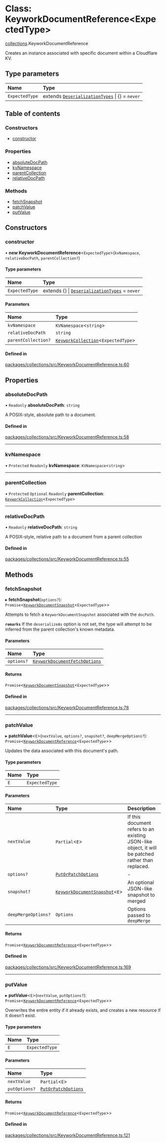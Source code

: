 # Class: KeyworkDocumentReference<ExpectedType\>

[collections](../modules/collections.md).KeyworkDocumentReference

Creates an instance associated with specific document within a Cloudflare KV.

## Type parameters

| Name | Type |
| :------ | :------ |
| `ExpectedType` | extends [`DeserializationTypes`](../modules/collections.md#deserializationtypes) \| {} = `never` |

## Table of contents

### Constructors

- [constructor](collections.KeyworkDocumentReference.md#constructor)

### Properties

- [absoluteDocPath](collections.KeyworkDocumentReference.md#absolutedocpath)
- [kvNamespace](collections.KeyworkDocumentReference.md#kvnamespace)
- [parentCollection](collections.KeyworkDocumentReference.md#parentcollection)
- [relativeDocPath](collections.KeyworkDocumentReference.md#relativedocpath)

### Methods

- [fetchSnapshot](collections.KeyworkDocumentReference.md#fetchsnapshot)
- [patchValue](collections.KeyworkDocumentReference.md#patchvalue)
- [putValue](collections.KeyworkDocumentReference.md#putvalue)

## Constructors

### constructor

• **new KeyworkDocumentReference**<`ExpectedType`\>(`kvNamespace`, `relativeDocPath`, `parentCollection?`)

#### Type parameters

| Name | Type |
| :------ | :------ |
| `ExpectedType` | extends {} \| [`DeserializationTypes`](../modules/collections.md#deserializationtypes) = `never` |

#### Parameters

| Name | Type |
| :------ | :------ |
| `kvNamespace` | `KVNamespace`<`string`\> |
| `relativeDocPath` | `string` |
| `parentCollection?` | [`KeyworkCollection`](collections.KeyworkCollection.md)<`ExpectedType`\> |

#### Defined in

[packages/collections/src/KeyworkDocumentReference.ts:60](https://github.com/nirrius/keywork/blob/361509a/packages/collections/src/KeyworkDocumentReference.ts#L60)

## Properties

### absoluteDocPath

• `Readonly` **absoluteDocPath**: `string`

A POSIX-style, absolute path to a document.

#### Defined in

[packages/collections/src/KeyworkDocumentReference.ts:58](https://github.com/nirrius/keywork/blob/361509a/packages/collections/src/KeyworkDocumentReference.ts#L58)

___

### kvNamespace

• `Protected` `Readonly` **kvNamespace**: `KVNamespace`<`string`\>

___

### parentCollection

• `Protected` `Optional` `Readonly` **parentCollection**: [`KeyworkCollection`](collections.KeyworkCollection.md)<`ExpectedType`\>

___

### relativeDocPath

• `Readonly` **relativeDocPath**: `string`

A POSIX-style, relative path to a document from a parent collection

#### Defined in

[packages/collections/src/KeyworkDocumentReference.ts:55](https://github.com/nirrius/keywork/blob/361509a/packages/collections/src/KeyworkDocumentReference.ts#L55)

## Methods

### fetchSnapshot

▸ **fetchSnapshot**(`options?`): `Promise`<[`KeyworkDocumentSnapshot`](../modules/collections.md#keyworkdocumentsnapshot)<`ExpectedType`\>\>

Attempts to fetch a `KeyworkDocumentSnapshot` associated with the `docPath`.

**`remarks`** If the `deserializeAs` option is not set,
the type will attempt to be inferred from the parent collection's known metadata.

#### Parameters

| Name | Type |
| :------ | :------ |
| `options?` | [`KeyworkDocumentFetchOptions`](../interfaces/collections.KeyworkDocumentFetchOptions.md) |

#### Returns

`Promise`<[`KeyworkDocumentSnapshot`](../modules/collections.md#keyworkdocumentsnapshot)<`ExpectedType`\>\>

#### Defined in

[packages/collections/src/KeyworkDocumentReference.ts:78](https://github.com/nirrius/keywork/blob/361509a/packages/collections/src/KeyworkDocumentReference.ts#L78)

___

### patchValue

▸ **patchValue**<`E`\>(`nextValue`, `options?`, `snapshot?`, `deepMergeOptions?`): `Promise`<[`KeyworkDocumentReference`](collections.KeyworkDocumentReference.md)<`ExpectedType`\>\>

Updates the data associated with this document's path.

#### Type parameters

| Name | Type |
| :------ | :------ |
| `E` | `ExpectedType` |

#### Parameters

| Name | Type | Description |
| :------ | :------ | :------ |
| `nextValue` | `Partial`<`E`\> | If this document refers to an existing JSON-like object, it will be patched rather than replaced. |
| `options?` | [`PutOrPatchOptions`](../interfaces/collections.PutOrPatchOptions.md) | - |
| `snapshot?` | [`KeyworkDocumentSnapshot`](../modules/collections.md#keyworkdocumentsnapshot)<`E`\> | An optional JSON-like snapshot to merged |
| `deepMergeOptions?` | `Options` | Options passed to `deepMerge` |

#### Returns

`Promise`<[`KeyworkDocumentReference`](collections.KeyworkDocumentReference.md)<`ExpectedType`\>\>

#### Defined in

[packages/collections/src/KeyworkDocumentReference.ts:169](https://github.com/nirrius/keywork/blob/361509a/packages/collections/src/KeyworkDocumentReference.ts#L169)

___

### putValue

▸ **putValue**<`E`\>(`nextValue`, `putOptions?`): `Promise`<[`KeyworkDocumentReference`](collections.KeyworkDocumentReference.md)<`ExpectedType`\>\>

Overwrites the entire entity if it already exists, and creates a new resource if it doesn’t exist.

#### Type parameters

| Name | Type |
| :------ | :------ |
| `E` | `ExpectedType` |

#### Parameters

| Name | Type |
| :------ | :------ |
| `nextValue` | `Partial`<`E`\> |
| `putOptions?` | [`PutOrPatchOptions`](../interfaces/collections.PutOrPatchOptions.md) |

#### Returns

`Promise`<[`KeyworkDocumentReference`](collections.KeyworkDocumentReference.md)<`ExpectedType`\>\>

#### Defined in

[packages/collections/src/KeyworkDocumentReference.ts:121](https://github.com/nirrius/keywork/blob/361509a/packages/collections/src/KeyworkDocumentReference.ts#L121)
